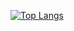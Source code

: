 [![Top Langs](https://github-readme-stats.vercel.app/api/top-langs/?username=jrme421&layout=compact)](https://github.com/anuraghazra/github-readme-stats)
